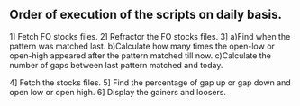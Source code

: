 ## Order of execution of the scripts on daily basis.

1] Fetch FO stocks files.
2] Refractor the FO stocks files.
3]
  a)Find when the pattern was matched last.
  b)Calculate how many times the open-low or open-high appeared after the pattern matched till now.
  c)Calculate the number of gaps between last pattern matched and today.

4] Fetch the stocks files.
5] Find the percentage of gap up or gap down and open low or open high.
6] Display the gainers and loosers.
